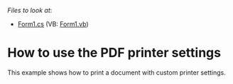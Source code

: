 <!-- default file list -->
*Files to look at*:

* [Form1.cs](./CS/PdfPrinterSettingsDemo/Form1.cs) (VB: [Form1.vb](./VB/PdfPrinterSettingsDemo/Form1.vb))
<!-- default file list end -->
# How to use the PDF printer settings


<p>This example shows how to print a document with custom printer settings.</p>

<br/>



